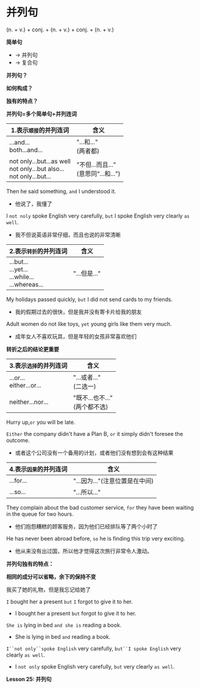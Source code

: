 # 并列句



(n. + v.) + conj. + (n. + v.) + conj. + (n. + v.)

**简单句**
  * -> 并列句
  * -> 复合句

**并列句？**

**如何构成？**

**独有的特点？**

**并列句=多个简单句+并列连词**

1.表示`顺接`的并列连词|含义
-|-
...and...<br> both...and...|"...和..."<br>(两者都)
not only...but...as well<br>not only...but also...<br>not only...but...|"不但...而且..."<br>(意思同“...和...”)

Then he said something, `and` I understood it.
* 他说了，我懂了

I `not noly` spoke English very carefully, `but` I spoke English very clearly `as well`.
* 我不但说英语非常仔细，而且也说的非常清晰

2.表示`转折`的并列连词|含义
-|-
...but...<br>...yet...<br>...while...<br>...whereas...|"...但是..."

My holidays passed quickly, `but` I did not send cards to my friends.
* 我的假期过去的很快，但是我并没有寄卡片给我的朋友

Adult women do not like toys, `yet` young girls like them very much.
* 成年女人不喜欢玩具，但是年轻的女孩非常喜欢他们

**转折之后的结论更重要**

3.表示`选择`的并列连词|含义
-|-
...or...<br>either...or...|"...或者..."<br>(二选一)
neither...nor...|"既不...也不..."<br>(两个都不选)

Hurry up,`or` you will be late.

`Either` the company didn't have a Plan B, `or` it simply didn't foresee the outcome.
* 或者这个公司没有一个备用的计划，或者他们没有想到会有这种结果

4.表示`因果`的并列连词|含义
-|-
...for...|"...因为..."(注意位置是在中间)
...so...|"...所以..."

They complain about the bad customer service, `for` they have been waiting in the queue for two hours.
* 他们抱怨糟糕的顾客服务，因为他们已经排队等了两个小时了

He has never been abroad before, `so` he is finding this trip very exciting.
* 他从来没有出过国，所以他才觉得这次旅行非常令人激动。

**并列句独有的特点：**

**相同的成分可以省略，余下的保持不变**

我买了她的礼物，但是我忘记给她了

`I` bought her a present `but` `I` forgot to give it to her.
* I bought her a present `but` forgot to give it to her.

`She is` lying in bed `and she is` reading a book.
* She is lying in bed `and` reading a book.

`I``not only``spoke English` very carefully, `but``I spoke English` very clearly `as well`.
* I `not only` spoke English very carefully, `but` very clearly `as well`.

**Lesson 25: 并列句**
